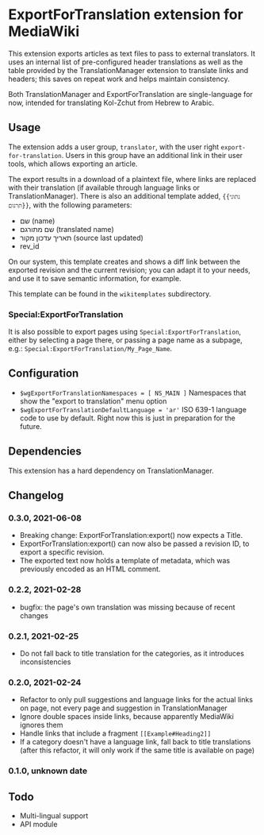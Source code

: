 #  ExportForTranslation extension for MediaWiki

This extension exports articles as text files to pass to external
translators. It uses an internal list of pre-configured header
translations as well as the table provided by the TranslationManager
extension to translate links and headers; this saves on repeat work
and helps maintain consistency.

Both TranslationManager and ExportForTranslation are single-language
for now, intended for translating Kol-Zchut from Hebrew to Arabic.

## Usage
The extension adds a user group, `translator`, with the user right `export-for-translation`.
Users in this group have an additional link in their user tools, which allows exporting an article.

The export results in a download of a plaintext file, where links are replaced with their translation
(if available through language links or TranslationManager). There is also an additional template added,
`{{נתוני תרגום}}`, with the following parameters:
- שם (name)
- שם מתורגם (translated name)
- תאריך עדכון מקור (source last updated)
- rev_id

On our system, this template creates and shows a diff link between the exported revision and the current
revision; you can adapt it to your needs, and use it to save semantic information, for example.

This template can be found in the `wikitemplates` subdirectory.

### Special:ExportForTranslation
It is also possible to export pages using `Special:ExportForTranslation`, either by selecting a page there,
or passing a page name as a subpage, e.g.: `Special:ExportForTranslation/My_Page_Name`.

## Configuration
- `$wgExportForTranslationNamespaces = [ NS_MAIN ]`
  Namespaces that show the "export to translation" menu option
- `$wgExportForTranslationDefaultLanguage = 'ar'`
  ISO 639-1 language code to use by default. Right now this is
  just in preparation for the future.  

## Dependencies
This extension has a hard dependency on TranslationManager.

## Changelog
### 0.3.0, 2021-06-08
- Breaking change: ExportForTranslation:export() now expects a Title.
- ExportForTranslation:export() can now also be passed a revision ID, to export a specific revision.
- The exported text now holds a template of metadata, which was previously encoded as
  an HTML comment.

### 0.2.2, 2021-02-28
- bugfix: the page's own translation was missing because of recent changes
### 0.2.1, 2021-02-25
- Do not fall back to title translation for the categories, as it introduces inconsistencies
### 0.2.0, 2021-02-24
- Refactor to only pull suggestions and language links for the
  actual links on page, not every page and suggestion in TranslationManager
- Ignore double spaces inside links, because apparently MediaWiki ignores them
- Handle links that include a fragment `[[Example#Heading2]]`
- If a category doesn't have a language link, fall back to title translations
  (after this refactor, it will only work if the same title is available on page)
### 0.1.0, unknown date

## Todo
- Multi-lingual support
- API module
